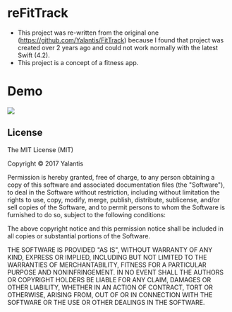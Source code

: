 # reFitTrack
- This project was re-written from the original one (https://github.com/Yalantis/FitTrack) because I found that project was created over 2 years ago and could not work normally with the latest Swift (4.2).
- This project is a concept of a fitness app.

# Demo
<img src="https://d13yacurqjgara.cloudfront.net/users/226733/screenshots/2337201/open-uri20151106-3-2y7q4w" />

## License

The MIT License (MIT)

Copyright © 2017 Yalantis

Permission is hereby granted, free of charge, to any person obtaining a copy
of this software and associated documentation files (the "Software"), to deal
in the Software without restriction, including without limitation the rights
to use, copy, modify, merge, publish, distribute, sublicense, and/or sell
copies of the Software, and to permit persons to whom the Software is
furnished to do so, subject to the following conditions:

The above copyright notice and this permission notice shall be included in
all copies or substantial portions of the Software.

THE SOFTWARE IS PROVIDED "AS IS", WITHOUT WARRANTY OF ANY KIND, EXPRESS OR
IMPLIED, INCLUDING BUT NOT LIMITED TO THE WARRANTIES OF MERCHANTABILITY,
FITNESS FOR A PARTICULAR PURPOSE AND NONINFRINGEMENT. IN NO EVENT SHALL THE
AUTHORS OR COPYRIGHT HOLDERS BE LIABLE FOR ANY CLAIM, DAMAGES OR OTHER
LIABILITY, WHETHER IN AN ACTION OF CONTRACT, TORT OR OTHERWISE, ARISING FROM,
OUT OF OR IN CONNECTION WITH THE SOFTWARE OR THE USE OR OTHER DEALINGS IN
THE SOFTWARE.
